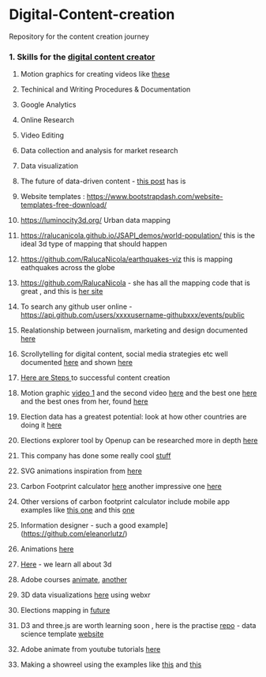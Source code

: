 # Digital-Content-creation

Repository for the content creation journey


### 1. Skills for the [digital content creator](https://www.smartinsights.com/content-management/content-marketing-strategy/the-9-most-important-content-marketing-skills-you-need-to-focus-on-in-2020/)

1. Motion graphics for creating videos like [these](https://youtu.be/4Jebn1disiA)<br>
2. Techinical and Writing Procedures & Documentation 
3. Google Analytics<br>
4. Online Research<br>
5. Video Editing <br>
6. Data collection and analysis for market research<br>
7. Data visualization<br>
8. The future of data-driven content - [this post](https://www.convinceandconvert.com/digital-marketing/future-of-data-journalism/) has is
9. Website templates : https://www.bootstrapdash.com/website-templates-free-download/
10. https://luminocity3d.org/ Urban data mapping
11. https://ralucanicola.github.io/JSAPI_demos/world-population/ this is the ideal 3d type of mapping that should happen
12. https://github.com/RalucaNicola/earthquakes-viz this is mapping eathquakes across the globe
13. https://github.com/RalucaNicola - she has all the mapping code that is great , and this is [her site](https://raluca-nicola.net/)
14. To search any github user online - https://api.github.com/users/xxxxusername-githubxxx/events/public 
15. Realationship between journalism, marketing and design documented [here](https://sriramvsharma.wordpress.com/)
16. Scrollytelling for digital content, social media strategies etc well documented [here](https://flourish.studio/2019/09/05/scrollytelling-flourish-sky-q-and-a/) and shown [here](https://news.sky.com/story/why-7-000-people-die-needlessly-every-day-11770982)
17. [Here are Steps ](https://www.stateofdigitalpublishing.com/content-strategy/what-is-a-content-creator/ ) to successful content creation
18. Motion graphic [video 1](https://youtu.be/iJsq5YDInRY) and the second video  [here](https://youtu.be/ThiCMd5kGbE) and the best one [here](https://youtu.be/7lVVU9rSpAs) and the best ones from her, found [here](https://youtu.be/ylKpYbmmVSY)
19. Election data has a greatest potential: look at how other countries are doing it [here](https://github.com/mapping-elections/elections-data)
20. Elections explorer tool by Openup can be researched more in depth [here](https://giters.com/OpenUpSA)
21. This company has done some really cool [stuff](https://github.com/javers/javers.github.io)
22. SVG animations inspiration from [here](https://codepen.io/Yasio/pen/wEWyLE)
23. Carbon Footprint calculator [here](https://www3.epa.gov/carbon-footprint-calculator/) another impressive one [here](https://github.com/Achiaga/carbon_footprint)
24. Other versions of carbon footprint calculator include mobile app examples like [this one](https://github.com/levtatz/carbon-footprint) and this [one](https://github.com/FredJul/Warmd)
25. Information designer - such a good example](https://github.com/eleanorlutz/)

26. Animations [here](https://danielsftns.github.io/Animated-Infographic/)
27. [Here](https://www.youtube.com/c/MetaBallStudios) - we learn all about 3d
28. Adobe courses [animate](https://www.youtube.com/watch?v=JtlVx-dNHcw), [another](https://www.youtube.com/watch?v=ZR2n3Gd-SqU)
29. 3D data visualizations [here](http://graphics.wsj.com/3d-nasdaq/) using webxr
30. Elections mapping in [future](https://gis.usc.edu/blog/4-ways-gis-is-impacting-elections/)
31. D3  and three.js are worth learning soon , here is the practise [repo](https://github.com/zachalexander/d3-practice)  - data science template [website](https://github.com/zachalexander/data-science-portfolio-template)
32. Adobe animate from youtube tutorials [here](https://www.youtube.com/watch?v=7huMYp7WpsI)
33. Making a showreel using the examples like [this](https://youtu.be/SfMT4Agg8Xw) and [this](https://www.youtube.com/watch?v=YDPFMTNOxOg)
